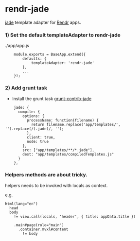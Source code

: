 rendr-jade
================

[jade](http://jade-lang.com/) template adapter for [Rendr](https://github.com/airbnb/rendr) apps.

### 1) Set the default templateAdapter to rendr-jade

./app/app.js

```
    module.exports = BaseApp.extend({
        defaults: {
            templateAdapter: 'rendr-jade'
        },
        ...
    });
```

### 2)  Add grunt task

- Install the grunt task
[grunt-contrib-jade](https://github.com/gruntjs/grunt-contrib-jade)
```
    jade: {
      compile: {
        options: {
          processName: function(filename) {
            return filename.replace('app/templates/', '').replace(/(.jade)/, '');
          },
          client: true,
          node: true
        },
        src: ["app/templates/**/*.jade"],
        dest: "app/templates/compiledTemplates.js"
      }
    },
```

### Helpers methods are about tricky.
helpers needs to be invoked with locals as context.

e.g.
```
html(lang="en")
  head
  body
    != view.call(locals, 'header', { title: appData.title })

    .main#page(role="main")
      .container.mvxl#content
        != body
```

